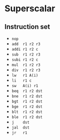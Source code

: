 # Superscalar

## Instruction set

- `nop`
- `add  r1 r2 r3`
- `addi r1 r2 c`
- `sub  r1 r2 r3`
- `subi r1 r2 c`
- `mul  r1 r2 r3`
- `div  r1 r2 r3`
- `lw   r1 A(i)`
- `li   r1 c`
- `sw   A(i) r1`
- `beq  r1 r2 dst`
- `bne  r1 r2 dst`
- `bgt  r1 r2 dst`
- `bge  r1 r2 dst`
- `blt  r1 r2 dst`
- `ble  r1 r2 dst`
- `j    dst`
- `jal  dst`
- `jr   r1`
